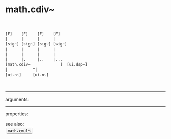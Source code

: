 # math.cdiv~

```


[F]    [F]    [F]    [F]
|      |      |      |
[sig~] [sig~] [sig~] [sig~]
|      |      |      |
|      |      |      |
|      |.     |..    |...
[math.cdiv~             ]  [ui.dsp~]
|           ^|
[ui.n~]     [ui.n~]

            
```
---
arguments:


---
properties:


see also:<br>
![math.cmul~](img/object_math.cmul~.png)
